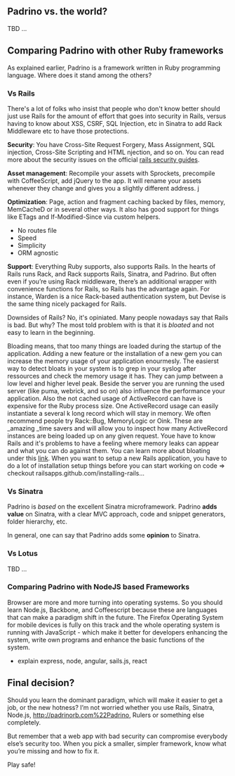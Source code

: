 ## Padrino vs. the world?

TBD ...


## Comparing Padrino with other Ruby frameworks

As explained earlier, Padrino is a framework written in Ruby programming language. Where does it stand among the others?


### Vs Rails

There's a lot of folks who insist that people who don't know better should just use Rails for the amount of effort that goes into security in Rails, versus having to know about XSS, CSRF, SQL Injection, etc in Sinatra to add Rack Middleware etc to have those protections.


**Security**: You have Cross-Site Request Forgery,
Mass Assignment, SQL injection, Cross-Site Scripting and HTML njection, and so on. You can read more about the
security issues on the official [rails security guides](http://guides.rubyonrails.org/security.html).


**Asset management**: Recompile your assets with Sprockets, precompile with CoffeeScript, add jQuery to the app. It will
rename your assets whenever they change and gives you a slightly different address. j


**Optimization**: Page, action and fragment caching backed by files, memory, MemCacheD or in several other ways. It also has good support for things like ETags and If-Modified-Since via custom helpers.


- No routes file
- Speed
- Simplicity
- ORM agnostic


**Support**: Everything Ruby supports, also supports Rails. In the hearts of Rails runs Rack, and Rack supports
Rails, Sinatra, and Padrino. But often even if you’re using Rack middleware, there’s an additional wrapper with convenience functions for Rails, so Rails has the advantage again. For instance, Warden is a nice Rack-based authentication system, but Devise is the same thing nicely packaged for Rails.


Downsides of Rails? No, it's opiniated. Many people nowadays say that Rails is bad. But why? The most told problem with is that it is *bloated* and not easy
to learn in the beginning.


Bloading means, that too many things are loaded during the startup of the application.  Adding a new feature or the installation of a new gem you can increase the memory usage of your application enourmesly. The easierst way to detect bloats in your system is to grep in your syslog after ressources and check the memory usage it has. They can jump between a low level and higher level peak. Beside the server you are running the used server (like puma, webrick, and so on) also influence the performance your application. Also the not cached usage of ActiveRecord can have is expensive for the Ruby process size. One ActiveRecord usage can easily instantiate a several k long record which will stay in memory. We often recommend people try Rack::Bug, MemoryLogic or Oink. These are _amazing _time savers and will allow you to inspect how many ActiveRecord instances are being loaded up on any given request. Youe have to know Rails and it's problems to have a feeling where memory leaks can appear and what you can do against them. You can learn more about bloating under this [link](https://blog.engineyard.com/2009/thats-not-a-memory-leak-its-bloat/). When you want to setup a new Rails application, you have to do a lot of installation setup things before you can start working on code => checkout railsapps.github.com/installing-rails...


### Vs Sinatra

Padrino is *based* on the excellent Sinatra microframework. Padrino **adds value** on Sinatra, with a clear MVC approach, code and snippet generators, folder hierarchy, etc.

In general, one can say that Padrino adds some **opinion** to Sinatra.


### Vs Lotus

TBD ...


### Comparing Padrino with NodeJS based Frameworks
Browser are more and more turning into operating systems. So you should learn Node.js, Backbone, and Coffeescript because these are languages that can make a paradigm shift in the future. The Firefox Operating System for mobile devices is fully on this track and the whole operating system is running with JavaScript - which make it better for developers enhancing the system, write own programs and enhance the basic functions of the system.


- explain express, node, angular, sails.js, react



## Final decision?
Should you learn the dominant paradigm, which will make it easier to get a job, or the new hotness? I’m not worried whether you use Rails, Sinatra, Node.js, http://padrinorb.com%22Padrino, Rulers or something else completely.

But remember that a web app with bad security can compromise everybody else’s security too. When you pick a smaller, simpler framework, know what you’re missing and how to fix it.

Play safe!


